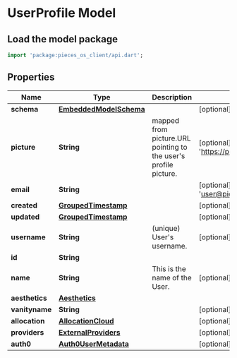 # UserProfile Model

## Load the model package
```dart
import 'package:pieces_os_client/api.dart';
```

## Properties
Name | Type | Description | Notes
------------ | ------------- | ------------- | -------------
**schema** | [**EmbeddedModelSchema**](EmbeddedModelSchema) |  | [optional] 
**picture** | **String** | mapped from picture.URL pointing to the user's profile picture.  | [optional] [default to 'https://picsum.photos/200']
**email** | **String** |  | [optional] [default to 'user@pieces.app']
**created** | [**GroupedTimestamp**](GroupedTimestamp) |  | [optional] 
**updated** | [**GroupedTimestamp**](GroupedTimestamp) |  | [optional] 
**username** | **String** |  (unique) User's username.   | [optional] 
**id** | **String** |  | 
**name** | **String** | This is the name of the User. | [optional] 
**aesthetics** | [**Aesthetics**](Aesthetics) |  | 
**vanityname** | **String** |  | [optional] 
**allocation** | [**AllocationCloud**](AllocationCloud) |  | [optional] 
**providers** | [**ExternalProviders**](ExternalProviders) |  | [optional] 
**auth0** | [**Auth0UserMetadata**](Auth0UserMetadata) |  | [optional] 




